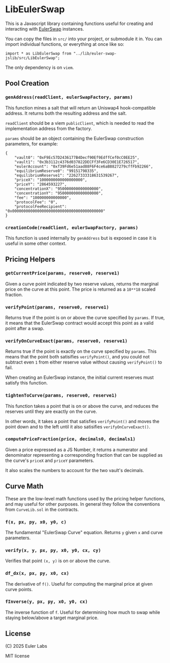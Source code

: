# LibEulerSwap

This is a Javascript library containing functions useful for creating and interacting with [EulerSwap](https://github.com/euler-xyz/euler-swap) instances.

You can copy the files in `src/` into your project, or submodule it in. You can import individual functions, or everything at once like so:

    import * as LibEulerSwap from "../lib/euler-swap-jslib/src/LibEulerSwap";

The only dependency is on `viem`.


## Pool Creation

### `genAddress(readClient, eulerSwapFactory, params)`

This function mines a salt that will return an Uniswap4 hook-compatible address. It returns both the resulting address and the salt.

`readClient` should be a viem `publicClient`, which is needed to read the implementation address from the factory.

`params` should be an object containing the EulerSwap construction parameters, for example:

    {
        "vault0": "0xF9Ec57D2436177B4Decf90Ef9EdffCef0cC0EE25",
        "vault1": "0x3b3112c4376d037822DECFf3Fe6CD30E1E726517",
        "eulerAccount": "0xf39Fd6e51aad88F6F4ce6aB8827279cffFb92266",
        "equilibriumReserve0": "99151798335",
        "equilibriumReserve1": "22627333318631539267",
        "priceX": "1000000000000000000",
        "priceY": "2864593227",
        "concentrationX": "950000000000000000",
        "concentrationY": "950000000000000000",
        "fee": "100000000000000",
        "protocolFee": "0",
        "protocolFeeRecipient": "0x0000000000000000000000000000000000000000"
    }

### `creationCode(readClient, eulerSwapFactory, params)`

This function is used internally by `genAddress` but is exposed in case it is useful in some other context.

## Pricing Helpers

### `getCurrentPrice(params, reserve0, reserve1)`

Given a curve point indicated by two reserve values, returns the marginal price on the curve at this point. The price is returned as a `10**18` scaled fraction.

### `verifyPoint(params, reserve0, reserve1)`

Returns true if the point is on or above the curve specified by `params`. If true, it means that the EulerSwap contract would accept this point as a valid point after a swap.

### `verifyOnCurveExact(params, reserve0, reserve1)`

Returns true if the point is exactly on the curve specified by `params`. This means that the point both satisifies `verifyPoint()`, and you could not subtract even `1` from either reserve value without causing `verifyPoint()` to fail.

When creating an EulerSwap instance, the initial current reserves must satisfy this function.

### `tightenToCurve(params, reserve0, reserve1)`

This function takes a point that is on or above the curve, and reduces the reserves until they are exactly on the curve.

In other words, it takes a point that satisfies `verifyPoint()` and moves the point down and to the left until it also satisifies `verifyOnCurveExact()`.

### `computePriceFraction(price, decimals0, decimals1)`

Given a price expressed as a JS Number, it returns a numerator and denominator representing a corresponding fraction that can be supplied as the curve's `priceX` and `priceY` parameters.

It also scales the numbers to account for the two vault's decimals.



## Curve Math

These are the low-level math functions used by the pricing helper functions, and may useful for other purposes. In general they follow the conventions from `CurveLib.sol` in the contracts.

### `f(x, px, py, x0, y0, c)`

The fundamental "EulerSwap Curve" equation. Returns `y` given `x` and curve parameters.

### `verify(x, y, px, py, x0, y0, cx, cy)`

Verifies that point `(x, y)` is on or above the curve.

### `df_dx(x, px, py, x0, cx)`

The derivative of `f()`. Useful for computing the marginal price at given curve points.

### `fInverse(y, px, py, x0, y0, cx)`

The inverse function of `f`. Useful for determining how much to swap while staying below/above a target marginal price.




## License

(C) 2025 Euler Labs

MIT license
